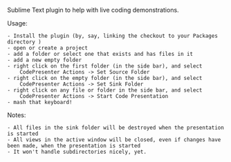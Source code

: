 Sublime Text plugin to help with live coding demonstrations.

Usage:

    - Install the plugin (by, say, linking the checkout to your Packages directory )
    - open or create a project
    - add a folder or select one that exists and has files in it
    - add a new empty folder
    - right click on the first folder (in the side bar), and select
        CodePresenter Actions -> Set Source Folder
    - right click on the empty folder (in the side bar), and select
        CodePresenter Actions -> Set Sink Folder
    - right click on any file or folder in the side bar, and select
        CodePresenter Actions -> Start Code Presentation
    - mash that keyboard!

Notes:

    - All files in the sink folder will be destroyed when the presentation is started
    - All views in the active window will be closed, even if changes have been made, when the presentation is started
    - It won't handle subdirectories nicely, yet.
